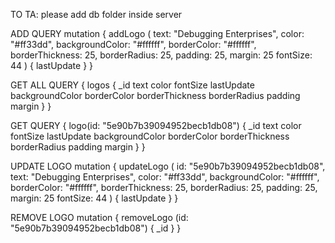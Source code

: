TO TA: please add db folder inside server

ADD QUERY
mutation {
  addLogo (
    text: "Debugging Enterprises",
    color: "#ff33dd",
    backgroundColor: "#ffffff",
    borderColor: "#ffffff",
    borderThickness: 25,
    borderRadius: 25,
    padding: 25,
    margin: 25
    fontSize: 44
  ) {
    lastUpdate
  }
}

GET ALL QUERY
{
  logos {
    _id
    text
    color
    fontSize
    lastUpdate
    backgroundColor
    borderColor
    borderThickness
    borderRadius
    padding
    margin
  }
}

GET QUERY
{
  logo(id: "5e90b7b39094952becb1db08") {
    _id
    text
    color
    fontSize
    lastUpdate
    backgroundColor
    borderColor
    borderThickness
    borderRadius
    padding
    margin
  }
}

UPDATE LOGO
mutation {
  updateLogo (
    id: "5e90b7b39094952becb1db08",
    text: "Debugging Enterprises",
    color: "#ff33dd",
    backgroundColor: "#ffffff",
    borderColor: "#ffffff",
    borderThickness: 25,
    borderRadius: 25,
    padding: 25,
    margin: 25
    fontSize: 44
  ) {
    lastUpdate
  }
}

REMOVE LOGO
mutation {
  removeLogo (id: "5e90b7b39094952becb1db08") {
    _id
  }
}

